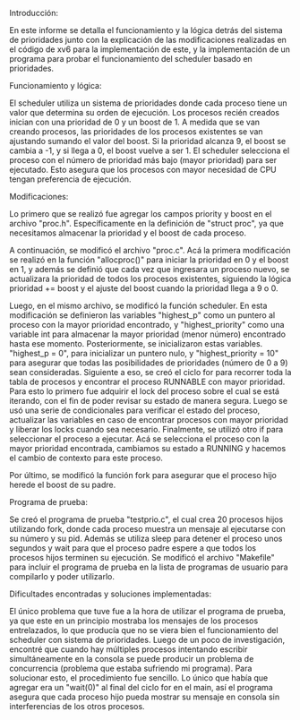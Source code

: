 Introducción:

En este informe se detalla el funcionamiento y la lógica detrás del sistema de prioridades junto con la explicación de las modificaciones realizadas en el código de xv6 para la implementación de este, y la implementación de un programa para probar el funcionamiento del scheduler basado en prioridades.


Funcionamiento y lógica:

El scheduler utiliza un sistema de prioridades donde cada proceso tiene un valor que determina su orden de ejecución. Los procesos recién creados inician con una prioridad de 0 y un boost de 1. A medida que se van creando procesos, las prioridades de los procesos existentes se van ajustando sumando el valor del boost. Si la prioridad alcanza 9, el boost se cambia a -1, y si llega a 0, el boost vuelve a ser 1.
El scheduler selecciona el proceso con el número de prioridad más bajo (mayor prioridad) para ser ejecutado. Esto asegura que los procesos con mayor necesidad de CPU tengan preferencia de ejecución.


Modificaciones:

Lo primero que se realizó fue agregar los campos priority y boost en el archivo "proc.h". Específicamente en la definición de "struct proc", ya que necesitamos almacenar la prioridad y el boost de cada proceso.

A continuación, se modificó el archivo "proc.c". Acá la primera modificación se realizó en la función "allocproc()" para iniciar la prioridad en 0 y el boost en 1, y además se definió que cada vez que ingresara un proceso nuevo, se actualizara la prioridad de todos los procesos existentes, siguiendo la lógica prioridad += boost y el ajuste del boost cuando la prioridad llega a 9 o 0.

Luego, en el mismo archivo, se modificó la función scheduler. En esta modificación se definieron las variables "highest_p" como un puntero al proceso con la mayor prioridad encontrado, y "highest_priority" como una variable int para almacenar la mayor prioridad (menor número) encontrado hasta ese momento.
Posteriormente, se inicializaron estas variables. "highest_p = 0", para inicializar un puntero nulo, y "highest_priority = 10" para asegurar que todas las posibilidades de prioridades (número de 0 a 9) sean consideradas.
Siguiente a eso, se creó el ciclo for para recorrer toda la tabla de procesos y encontrar el proceso RUNNABLE con mayor prioridad. Para esto lo primero fue adquirir el lock del proceso sobre el cual se está iterando, con el fin de poder revisar su estado de manera segura. Luego se usó una serie de condicionales para verificar el estado del proceso, actualizar las variables en caso de encontrar procesos con mayor prioridad y liberar los locks cuando sea necesario.
Finalmente, se utilizó otro if para seleccionar el proceso a ejecutar. Acá se selecciona el proceso con la mayor prioridad encontrada, cambiamos su estado a RUNNING y hacemos el cambio de contexto para este proceso.

Por último, se modificó la función fork para asegurar que el proceso hijo herede el boost de su padre.


Programa de prueba:

Se creó el programa de prueba "testprio.c", el cual crea 20 procesos hijos utilizando fork, donde cada proceso muestra un mensaje al ejecutarse con su número y su pid. Además se utiliza sleep para detener el proceso unos segundos y wait para que el proceso padre espere a que todos los procesos hijos terminen su ejecución.
Se modificó el archivo "Makefile" para incluir el programa de prueba en la lista de programas de usuario para compilarlo y poder utilizarlo.


Dificultades encontradas y soluciones implementadas:

El único problema que tuve fue a la hora de utilizar el programa de prueba, ya que este en un principio mostraba los mensajes de los procesos entrelazados, lo que producía que no se viera bien el funcionamiento del scheduler con sistema de prioridades. Luego de un poco de investigación, encontré que cuando hay múltiples procesos intentando escribir simultáneamente en la consola se puede producir un problema de concurrencia (problema que estaba sufriendo mi programa).
Para solucionar esto, el procedimiento fue sencillo. Lo único que había que agregar era un "wait(0)" al final del ciclo for en el main, así el programa asegura que cada proceso hijo pueda mostrar su mensaje en consola sin interferencias de los otros procesos. 